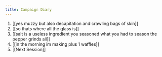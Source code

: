 ```yaml
---
title: Campaign Diary
---
```


1. [[yes muzzy but also decapitation and crawling bags of skin]]
2. [[so thats where all the glass is]]
3. [[salt is a useless ingredient you seasoned what you had to season the pepper grinds all]]
4. [[in the morning im making plus 1 waffles]]
5. [[Next Session]]